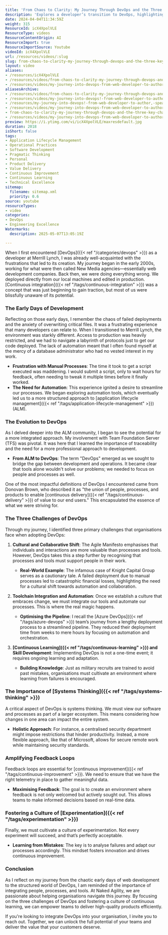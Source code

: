 ```yaml
---
title: 'From Chaos to Clarity: My Journey Through DevOps and the Three Key Challenges to Overcome'
description: 'Explores a developer’s transition to DevOps, highlighting key challenges: cultural change, toolchain automation, and continuous learning for effective software delivery.'
date: 2024-04-04T11:34:59Z
weight: 315
ResourceId: icX4XpolVLE
ResourceType: videos
ResourceContentOrigin: AI
ResourceImport: true
ResourceImportSource: Youtube
videoId: icX4XpolVLE
url: /resources/videos/:slug
slug: from-chaos-to-clarity-my-journey-through-devops-and-the-three-key-challenges-to-overcome
layout: video
aliases:
- /resources/icX4XpolVLE
- /resources/videos/from-chaos-to-clarity-my-journey-through-devops-and-the-three-key-challenges-to-overcome
- /resources/videos/my-journey-into-devops-from-web-developer-to-author-speaker-thought-leader
aliasesArchive:
- /resources/videos/from-chaos-to-clarity-my-journey-through-devops-and-the-three-key-challenges-to-overcome
- /resources/videos/my-journey-into-devops!-from-web-developer-to-author,-speaker,-&-thought-leader-
- /resources/my-journey-into-devops!-from-web-developer-to-author,-speaker,-&-thought-leader-
- /resources/videos/my-journey-into-devops-from-web-developer-to-author-speaker-thought-leader-
- from-chaos-to-clarity-my-journey-through-devops-and-the-three-key-challenges-to-overcome
- /resources/videos/my-journey-into-devops-from-web-developer-to-author-speaker-thought-leader
preview: https://i.ytimg.com/vi/icX4XpolVLE/maxresdefault.jpg
duration: 2018
isShort: false
tags:
- Application Lifecycle Management
- Operational Practices
- Software Development
- Pragmatic Thinking
- Personal
- Product Delivery
- Value Delivery
- Continuous Improvement
- Continuous Learning
- Technical Excellence
sitemap:
  filename: sitemap.xml
  priority: 0.6
source: youtube
resourceTypes:
- video
categories:
- DevOps
- Engineering Excellence
Watermarks:
  description: 2025-05-07T13:05:19Z

---
```

When I first encountered [DevOps]({{< ref "/categories/devops" >}}) as a developer at Merrill Lynch, I was already well-acquainted with the frustrations that led to its creation. My journey began in the early 2000s, working for what were then called New Media agencies—essentially web development companies. Back then, we were doing everything wrong. We deployed directly from our local machines and edited in production. [Continuous integration]({{< ref "/tags/continuous-integration" >}}) was a concept that was just beginning to gain traction, but most of us were blissfully unaware of its potential. 

### The Early Days of Development

Reflecting on those early days, I remember the chaos of failed deployments and the anxiety of overwriting critical files. It was a frustrating experience that many developers can relate to. When I transitioned to Merrill Lynch, the environment was starkly different. Access to production was heavily restricted, and we had to navigate a labyrinth of protocols just to get our code deployed. The lack of automation meant that I often found myself at the mercy of a database administrator who had no vested interest in my work. 

- **Frustration with Manual Processes**: The time it took to get a script executed was maddening. I would submit a script, only to wait hours for feedback, often needing to tweak it multiple times before it finally worked. 
- **The Need for Automation**: This experience ignited a desire to streamline our processes. We began exploring automation tools, which eventually led us to a more structured approach to [application lifecycle management]({{< ref "/tags/application-lifecycle-management" >}}) (ALM).

### The Evolution to DevOps

As I delved deeper into the ALM community, I began to see the potential for a more integrated approach. My involvement with Team Foundation Server (TFS) was pivotal. It was here that I learned the importance of traceability and the need for a more professional approach to development. 

- **From ALM to DevOps**: The term "DevOps" emerged as we sought to bridge the gap between development and operations. It became clear that tools alone wouldn't solve our problems; we needed to focus on people and processes as well. 

One of the most impactful definitions of DevOps I encountered came from Donovan Brown, who described it as "the union of people, processes, and products to enable [continuous delivery]({{< ref "/tags/continuous-delivery" >}}) of value to our end users." This encapsulated the essence of what we were striving for.

### The Three Challenges of DevOps

Through my journey, I identified three primary challenges that organisations face when adopting DevOps:

1. **Cultural and Collaborative Shift**: The Agile Manifesto emphasises that individuals and interactions are more valuable than processes and tools. However, DevOps takes this a step further by recognising that processes and tools must support people in their work. 
   - **Real-World Example**: The infamous case of Knight Capital Group serves as a cautionary tale. A failed deployment due to manual processes led to catastrophic financial losses, highlighting the need for a cultural shift towards automation and collaboration.

2. **Toolchain Integration and Automation**: Once we establish a culture that embraces change, we must integrate our tools and automate our processes. This is where the real magic happens. 
   - **Optimising the Pipeline**: I recall the [Azure DevOps]({{< ref "/tags/azure-devops" >}}) team’s journey from a lengthy deployment process to a streamlined pipeline. They reduced their deployment time from weeks to mere hours by focusing on automation and orchestration.

3. **[Continuous Learning]({{< ref "/tags/continuous-learning" >}}) and Skill Development**: Implementing DevOps is not a one-time event; it requires ongoing learning and adaptation. 
   - **Building Knowledge**: Just as military recruits are trained to avoid past mistakes, organisations must cultivate an environment where learning from failures is encouraged. 

### The Importance of [Systems Thinking]({{< ref "/tags/systems-thinking" >}})

A critical aspect of DevOps is systems thinking. We must view our software and processes as part of a larger ecosystem. This means considering how changes in one area can impact the entire system. 

- **Holistic Approach**: For instance, a centralised security department might impose restrictions that hinder productivity. Instead, a more flexible approach, like that of Microsoft, allows for secure remote work while maintaining security standards.

### Amplifying Feedback Loops

Feedback loops are essential for [continuous improvement]({{< ref "/tags/continuous-improvement" >}}). We need to ensure that we have the right telemetry in place to gather meaningful data. 

- **Maximising Feedback**: The goal is to create an environment where feedback is not only welcomed but actively sought out. This allows teams to make informed decisions based on real-time data.

### Fostering a Culture of [Experimentation]({{< ref "/tags/experimentation" >}})

Finally, we must cultivate a culture of experimentation. Not every experiment will succeed, and that’s perfectly acceptable. 

- **Learning from Mistakes**: The key is to analyse failures and adapt our processes accordingly. This mindset fosters innovation and drives continuous improvement.

### Conclusion

As I reflect on my journey from the chaotic early days of web development to the structured world of DevOps, I am reminded of the importance of integrating people, processes, and tools. At Naked Agility, we are passionate about helping organisations navigate this journey. By focusing on the three challenges of DevOps and fostering a culture of continuous learning, we can empower teams to deliver high-quality products efficiently.

If you're looking to integrate DevOps into your organisation, I invite you to reach out. Together, we can unlock the full potential of your teams and deliver the value that your customers deserve.
